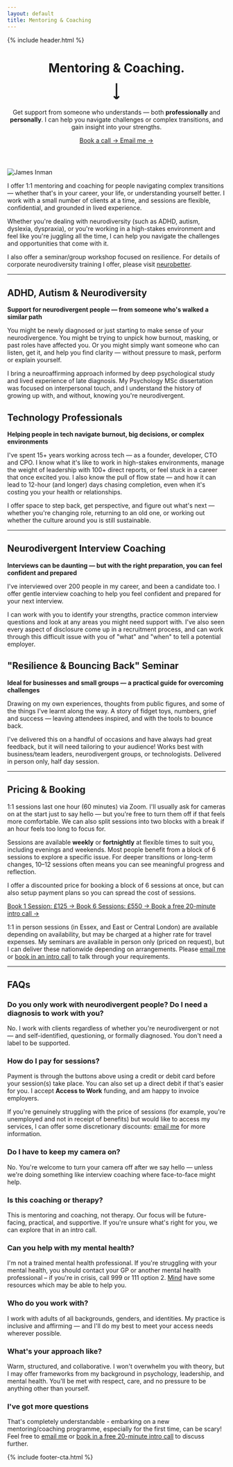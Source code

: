 ```yaml
---
layout: default
title: Mentoring & Coaching
---
```


{% include header.html %}

<!-- Hero Section -->
<header class="mb-16">
  <div class="grid md:grid-cols-2 gap-12 mb-16">
    <div class="flex flex-col justify-between">
      <h1 class="text-[60px] font-display font-medium mb-8 leading-[97%] tracking-[-0.03em]">Mentoring & Coaching.</h1>
      <div class="flex items-center h-[48px]">
        <a href="#intro-section" class="hover:opacity-70 transition-opacity cursor-pointer" aria-label="Scroll to introduction section">
          <svg width="28" height="44" viewBox="0 0 28 44" fill="none" xmlns="http://www.w3.org/2000/svg" aria-hidden="true">
            <path d="M14 0L14 36M14 36L8 30M14 36L20 30" stroke="currentColor" stroke-width="3.5"/>
          </svg>
        </a>
      </div>
    </div>
    <div class="flex flex-col justify-between">
      <p class="text-[32px] text-secondaryText font-sans font-normal mb-6 leading-[1.55] tracking-[-0.03em]">
        Get support from someone who understands — both <strong>professionally</strong> and <strong>personally</strong>. I can help you navigate challenges or complex transitions, and gain insight into your strengths.
      </p>
      <div class="flex gap-4">
        <a href="https://tidycal.com/jamesinman/20-minute-introduction-call" target="_blank" rel="noopener"
          class="inline-block bg-[#010A49] hover:opacity-90 text-white font-medium py-3 px-6 font-body text-base transition-all hover:shadow-lg focus-visible:outline-2 focus-visible:outline-offset-2 focus-visible:outline-primaryText">
          Book a call →
        </a>
        <a href="mailto:james@wilderotter.co.uk"
          class="inline-block text-primaryText hover:opacity-70 py-3 px-6 font-body text-base transition-opacity focus-visible:outline-2 focus-visible:outline-offset-2 focus-visible:outline-primaryText">
          Email me →
        </a>
      </div>
    </div>
  </div>
</header>

<!-- Photo and Intro Section -->
<section id="intro-section" class="grid md:grid-cols-2 gap-12 mb-16 items-start">
  <div>
    <img src="{{ site.baseurl }}/assets/images/headshot-2.jpg" alt="James Inman" class="w-full h-[400px] object-cover object-center rounded" />
  </div>
  <div class="flex flex-col justify-between h-[400px]">
    <p class="text-lg text-secondaryText font-body font-normal leading-[1.55]">
      I offer 1:1 mentoring and coaching for people navigating complex transitions — whether that's in your career, your life, or understanding yourself better. I work with a small number of clients at a time, and sessions are flexible, confidential, and grounded in lived experience.
    </p>
    <p class="text-lg text-secondaryText font-body font-normal leading-[1.55]">
      Whether you're dealing with neurodiversity (such as ADHD, autism, dyslexia, dyspraxia), or you're working in a high-stakes environment and feel like you're juggling all the time, I can help you navigate the challenges and opportunities that come with it.
    </p>
    <p class="text-lg text-secondaryText font-body font-normal leading-[1.55]">
      I also offer a seminar/group workshop focused on resilience. For details of corporate neurodiversity training I offer, please visit <a href="https://neurobetter.org/" class="text-primaryText hover:text-primaryTextHover font-bold underline">neurobetter</a>.
    </p>
  </div>
</section>

<hr class="border-t border-cardBorder mb-20">

<!-- Service Areas -->
<section class="grid md:grid-cols-2 gap-12 mb-20">
  <div>
    <h2 class="text-[20px] font-body font-medium mb-4 uppercase leading-[122%] tracking-[-0.03em]">ADHD, Autism & Neurodiversity</h2>
    <p class="text-lg text-secondaryText font-body mb-4 leading-relaxed">
      <strong>Support for neurodivergent people — from someone who's walked a similar path</strong>
    </p>
    <p class="text-lg text-secondaryText font-body leading-relaxed">
      You might be newly diagnosed or just starting to make sense of your neurodivergence. You might be trying to unpick how burnout, masking, or past roles have affected you. Or you might simply want someone who can listen, get it, and help you find clarity — without pressure to mask, perform or explain yourself.
    </p>
    <p class="text-lg text-secondaryText font-body leading-relaxed mt-4">
      I bring a neuroaffirming approach informed by deep psychological study and lived experience of late diagnosis. My Psychology MSc dissertation was focused on interpersonal touch, and I understand the history of growing up with, and without, knowing you're neurodivergent.
    </p>
  </div>

  <div>
    <h2 class="text-[20px] font-body font-medium mb-4 uppercase leading-[122%] tracking-[-0.03em]">Technology Professionals</h2>
    <p class="text-lg text-secondaryText font-body mb-4 leading-relaxed">
      <strong>Helping people in tech navigate burnout, big decisions, or complex environments</strong>
    </p>
    <p class="text-lg text-secondaryText font-body leading-relaxed">
      I've spent 15+ years working across tech — as a founder, developer, CTO and CPO. I know what it's like to work in high-stakes environments, manage the weight of leadership with 100+ direct reports, or feel stuck in a career that once excited you. I also know the pull of flow state — and how it can lead to 12-hour (and longer) days chasing completion, even when it's costing you your health or relationships.
    </p>
    <p class="text-lg text-secondaryText font-body leading-relaxed mt-4">
      I offer space to step back, get perspective, and figure out what's next — whether you're changing role, returning to an old one, or working out whether the culture around you is still sustainable.
    </p>
  </div>
</section>

<hr class="border-t border-cardBorder mb-20">

<!-- Service Areas -->
<section class="grid md:grid-cols-2 gap-12 mb-20">
  <div>
    <h2 class="text-[20px] font-body font-medium mb-4 uppercase leading-[122%] tracking-[-0.03em]">Neurodivergent Interview Coaching</h2>
    <p class="text-lg text-secondaryText font-body mb-4 leading-relaxed">
      <strong>Interviews can be daunting — but with the right preparation, you can feel confident and prepared</strong>
    </p>
    <p class="text-lg text-secondaryText font-body leading-relaxed mb-4">
      I've interviewed over 200 people in my career, and been a candidate too. I offer gentle interview coaching to help you feel confident and prepared for your next interview.
    </p>
    <p class="text-lg text-secondaryText font-body leading-relaxed">
      I can work with you to identify your strengths, practice common interview questions and look at any areas you might need support with. I've also seen every aspect of disclosure come up in a recruitment process, and can work through this difficult issue with you of "what" and "when" to tell a potential employer.
    </p>
  </div>

  <div>
    <h2 class="text-[20px] font-body font-medium mb-4 uppercase leading-[122%] tracking-[-0.03em]">"Resilience & Bouncing Back" Seminar</h2>
    <p class="text-lg text-secondaryText font-body mb-4 leading-relaxed">
      <strong>Ideal for businesses and small groups — a practical guide for overcoming challenges</strong>
    </p>
    <p class="text-lg text-secondaryText font-body leading-relaxed">
      Drawing on my own experiences, thoughts from public figures, and some of the things I've learnt along the way. A story of fidget toys, numbers, grief and success — leaving attendees inspired, and with the tools to bounce back.
    </p>
    <p class="text-lg text-secondaryText font-body leading-relaxed mt-4">
      I've delivered this on a handful of occasions and have always had great feedback, but it will need tailoring to your audience! Works best with business/team leaders, neurodivergent groups, or technologists. <span class="italic">Delivered in person only, half day session.</span>
    </p>
  </div>
</section>

<hr class="border-t border-cardBorder mb-20">

<!-- Pricing Section -->
<section class="mb-20">
  <h2 class="text-[20px] font-body font-medium mb-6 uppercase leading-[122%] tracking-[-0.03em]">Pricing & Booking</h2>
  <p class="text-lg text-secondaryText font-body mb-4 leading-relaxed">
    1:1 sessions last one hour (60 minutes) via Zoom. I'll usually ask for cameras on at the start just to say hello — but you're free to turn them off if that feels more comfortable. We can also split sessions into two blocks with a break if an hour feels too long to focus for.
  </p>
  <p class="text-lg text-secondaryText font-body mb-6 leading-relaxed">
    Sessions are available <strong>weekly</strong> or <strong>fortnightly</strong> at flexible times to suit you, including evenings and weekends. Most people benefit from a block of 6 sessions to explore a specific issue. For deeper transitions or long-term changes, 10–12 sessions often means you can see meaningful progress and reflection.
  </p>
  <p class="text-lg text-secondaryText font-body mb-6 leading-relaxed">
    I offer a discounted price for booking a block of 6 sessions at once, but can also setup payment plans so you can spread the cost of sessions.
  </p>
  <div class="flex flex-col sm:flex-row gap-4 mb-4">
    <a href="https://tidycal.com/jamesinman/single-mentoring-coaching-session" target="_blank" rel="noopener" class="inline-block bg-[#010A49] hover:opacity-90 text-white font-medium py-3 px-6 font-body text-base transition-all hover:shadow-lg focus-visible:outline-2 focus-visible:outline-offset-2 focus-visible:outline-primaryText">
      Book 1 Session: £125 →
    </a>
    <a href="https://tidycal.com/jamesinman/6-mentoring-coaching-session-offer" target="_blank" rel="noopener" class="inline-block bg-[#010A49] hover:opacity-90 text-white font-medium py-3 px-6 font-body text-base transition-all hover:shadow-lg focus-visible:outline-2 focus-visible:outline-offset-2 focus-visible:outline-primaryText">
      Book 6 Sessions: £550 →
    </a>
    <a href="https://tidycal.com/jamesinman/20-minute-introduction-call" target="_blank" rel="noopener" class="inline-block bg-white border border-primaryText hover:bg-gray-50 text-primaryText font-medium py-3 px-6 font-body text-base transition-all hover:shadow-md focus-visible:outline-2 focus-visible:outline-offset-2 focus-visible:outline-primaryText">
      Book a free 20-minute intro call →
    </a>
  </div>
  <p class="text-lg text-secondaryText font-body mb-6 mt-6 leading-relaxed">
    1:1 in person sessions (in Essex, and East or Central London) are available depending on availability, but may be charged at a higher rate for travel expenses. My seminars are available in person only (priced on request), but I can deliver these nationwide depending on arrangements. Please <a href="mailto:james@wilderotter.co.uk" class="font-bold hover:opacity-70 underline">email me</a> or <a href="https://tidycal.com/jamesinman/20-minute-introduction-call" class="font-bold hover:opacity-70 underline">book in an intro call</a> to talk through your requirements.
  </p>
</section>

<hr class="border-t border-cardBorder mb-20">

<!-- FAQs Section -->
<section class="mb-20">
  <h2 class="text-[20px] font-body font-medium mb-6 uppercase leading-[122%] tracking-[-0.03em]">FAQs</h2>
  <div class="space-y-6">
    <div>
      <h3 class="text-lg font-semibold font-body mb-2">Do you only work with neurodivergent people? Do I need a diagnosis to work with you?</h3>
      <p class="text-lg text-secondaryText font-body leading-relaxed">No. I work with clients regardless of whether you're neurodivergent or not — and self-identified, questioning, or formally diagnosed. You don't need a label to be supported.</p>
    </div>
    <div>
      <h3 class="text-lg font-semibold font-body mb-2">How do I pay for sessions?</h3>
      <p class="text-lg text-secondaryText font-body leading-relaxed">Payment is through the buttons above using a credit or debit card before your session(s) take place. You can also set up a direct debit if that's easier for you. I accept <strong>Access to Work</strong> funding, and am happy to invoice employers.</p>
      <p class="text-lg text-secondaryText font-body leading-relaxed mt-2">If you're genuinely struggling with the price of sessions (for example, you're unemployed and not in receipt of benefits) but would like to access my services, I can offer some discretionary discounts: <a href="mailto:james@wilderotter.co.uk" class="font-bold hover:opacity-70 underline">email me</a> for more information.</p>
    </div>
    <div>
      <h3 class="text-lg font-semibold font-body mb-2">Do I have to keep my camera on?</h3>
      <p class="text-lg text-secondaryText font-body leading-relaxed">No. You're welcome to turn your camera off after we say hello — unless we're doing something like interview coaching where face-to-face might help.</p>
    </div>
    <div>
      <h3 class="text-lg font-semibold font-body mb-2">Is this coaching or therapy?</h3>
      <p class="text-lg text-secondaryText font-body leading-relaxed">This is mentoring and coaching, not therapy. Our focus will be future-facing, practical, and supportive. If you're unsure what's right for you, we can explore that in an intro call.</p>
    </div>
    <div>
      <h3 class="text-lg font-semibold font-body mb-2">Can you help with my mental health?</h3>
      <p class="text-lg text-secondaryText font-body leading-relaxed">I'm not a trained mental health professional. If you're struggling with your mental health, you should contact your GP or another mental health professional – if you're in crisis, call 999 or 111 option 2. <a class="underline hover:opacity-70 font-bold" href="https://www.mind.org.uk/need-urgent-help/using-this-tool/">Mind</a> have some resources which may be able to help you.</p>
    </div>
    <div>
      <h3 class="text-lg font-semibold font-body mb-2">Who do you work with?</h3>
      <p class="text-lg text-secondaryText font-body leading-relaxed">I work with adults of all backgrounds, genders, and identities. My practice is inclusive and affirming — and I'll do my best to meet your access needs wherever possible.</p>
    </div>
    <div>
      <h3 class="text-lg font-semibold font-body mb-2">What's your approach like?</h3>
      <p class="text-lg text-secondaryText font-body leading-relaxed">Warm, structured, and collaborative. I won't overwhelm you with theory, but I may offer frameworks from my background in psychology, leadership, and mental health. You'll be met with respect, care, and no pressure to be anything other than yourself.</p>
    </div>
    <div>
      <h3 class="text-lg font-semibold font-body mb-2">I've got more questions</h3>
      <p class="text-lg text-secondaryText font-body leading-relaxed">That's completely understandable - embarking on a new mentoring/coaching programme, especially for the first time, can be scary! Feel free to <a href="mailto:james@wilderotter.co.uk" class="font-bold hover:opacity-70 underline">email me</a> or <a href="https://tidycal.com/jamesinman/20-minute-introduction-call" class="font-bold hover:opacity-70 underline">book in a free 20-minute intro call</a> to discuss further.</p>
    </div>
  </div>
</section>

{% include footer-cta.html %}
